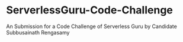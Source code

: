 # ServerlessGuru-Code-Challenge
An Submission for a Code Challenge of Serverless Guru by Candidate Subbusainath Rengasamy
